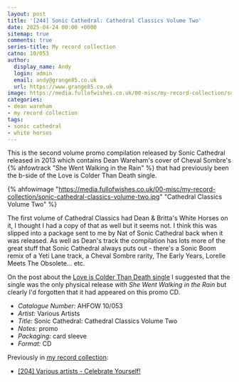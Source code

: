 ```yaml
---
layout: post
title: '[244] Sonic Cathedral: Cathedral Classics Volume Two'
date: 2025-04-24 00:00 +0000
sitemap: true
comments: true
series-title: My record collection
catno: 10/053
author:
  display_name: Andy
  login: admin
  email: andy@grange85.co.uk
  url: https://www.grange85.co.uk
image: https://media.fullofwishes.co.uk/00-misc/my-record-collection/sonic-cathedral-classics-volume-two.jpg
categories:
- dean wareham
- my record collection
tags:
- sonic cathedral
- white horses
---
```

This is the second volume promo compilation released by Sonic Cathedral released in 2013 which contains Dean Wareham's cover of Cheval Sombre's {% ahfowtrack "She Went Walking in the Rain" %} that had previously been the b-side of the Love is Colder Than Death single.

{% ahfowimage "https://media.fullofwishes.co.uk/00-misc/my-record-collection/sonic-cathedral-classics-volume-two.jpg" "Cathedral Classics Volume Two" %}

The first volume of Cathedral Classics had Dean & Britta's White Horses on it, I thought I had a copy of that as well but it seems not. I think this was slipped into a package sent to me by Nat of Sonic Cathedral back when it was released. As well as Dean's track the compilation has lots more of the great stuff that Sonic Cathedral always puts out - there's a Sonic Boom remix of a Yeti Lane track, a Cheval Sombre rarity, The Early Years, Lorelle Meets The Obsolete... etc.

On the post about the [Love is Colder Than Death single](/2024/08/08/my-record-collection-160-dean-wareham-love-is-colder-than-death-she-went-walking-in-the-rain/) I suggested that the single was the only physical release with _She Went Walking in the Rain_ but clearly I'd forgotten that it had appeared on this promo CD.

 - *Catalogue Number:* AHFOW 10/053
 - *Artist:* Various Artists
 - *Title:* Sonic Cathedral: Cathedral Classics Volume Two
 - *Notes:* promo
 - *Packaging:* card sleeve
 - *Format:* CD

Previously in [my record collection](/category/my-record-collection):
 - [\[204\] Various artists - Celebrate Yourself!](/2024/12/06/my-record-collection-r12-various-artists-celebrate-yourself/)

